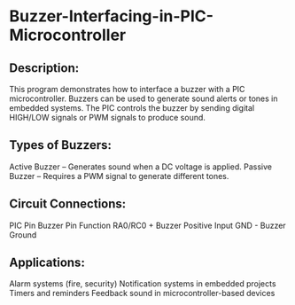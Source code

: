 # Buzzer-Interfacing-in-PIC-Microcontroller

## Description:
This program demonstrates how to interface a buzzer with a PIC microcontroller. Buzzers can be used to generate sound alerts or tones in embedded systems. The PIC controls the buzzer by sending digital HIGH/LOW signals or PWM signals to produce sound.

## Types of Buzzers:
Active Buzzer – Generates sound when a DC voltage is applied.
Passive Buzzer – Requires a PWM signal to generate different tones.

## Circuit Connections:
PIC Pin	Buzzer Pin	Function
RA0/RC0	+	Buzzer Positive Input
GND	-	Buzzer Ground

## Applications:

Alarm systems (fire, security)
Notification systems in embedded projects
Timers and reminders
Feedback sound in microcontroller-based devices


